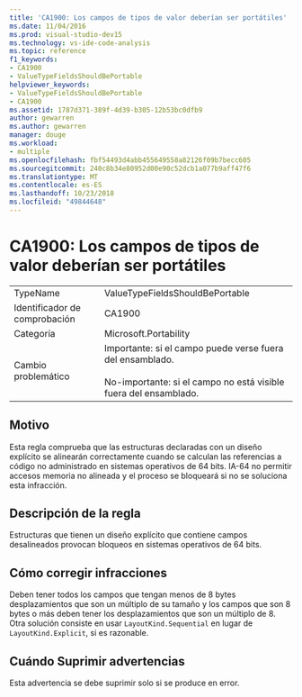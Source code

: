 ```yaml
---
title: 'CA1900: Los campos de tipos de valor deberían ser portátiles'
ms.date: 11/04/2016
ms.prod: visual-studio-dev15
ms.technology: vs-ide-code-analysis
ms.topic: reference
f1_keywords:
- CA1900
- ValueTypeFieldsShouldBePortable
helpviewer_keywords:
- ValueTypeFieldsShouldBePortable
- CA1900
ms.assetid: 1787d371-389f-4d39-b305-12b53bc0dfb9
author: gewarren
ms.author: gewarren
manager: douge
ms.workload:
- multiple
ms.openlocfilehash: fbf54493d4abb455649558a82126f09b7becc605
ms.sourcegitcommit: 240c8b34e80952d00e90c52dcb1a077b9aff47f6
ms.translationtype: MT
ms.contentlocale: es-ES
ms.lasthandoff: 10/23/2018
ms.locfileid: "49844648"
---
```

# <a name="ca1900-value-type-fields-should-be-portable"></a>CA1900: Los campos de tipos de valor deberían ser portátiles

|||
|-|-|
|TypeName|ValueTypeFieldsShouldBePortable|
|Identificador de comprobación|CA1900|
|Categoría|Microsoft.Portability|
|Cambio problemático|Importante: si el campo puede verse fuera del ensamblado.<br /><br /> No-importante: si el campo no está visible fuera del ensamblado.|

## <a name="cause"></a>Motivo
 Esta regla comprueba que las estructuras declaradas con un diseño explícito se alinearán correctamente cuando se calculan las referencias a código no administrado en sistemas operativos de 64 bits. IA-64 no permitir accesos memoria no alineada y el proceso se bloqueará si no se soluciona esta infracción.

## <a name="rule-description"></a>Descripción de la regla
 Estructuras que tienen un diseño explícito que contiene campos desalineados provocan bloqueos en sistemas operativos de 64 bits.

## <a name="how-to-fix-violations"></a>Cómo corregir infracciones
 Deben tener todos los campos que tengan menos de 8 bytes desplazamientos que son un múltiplo de su tamaño y los campos que son 8 bytes o más deben tener los desplazamientos que son un múltiplo de 8. Otra solución consiste en usar `LayoutKind.Sequential` en lugar de `LayoutKind.Explicit`, si es razonable.

## <a name="when-to-suppress-warnings"></a>Cuándo Suprimir advertencias
 Esta advertencia se debe suprimir solo si se produce en error.